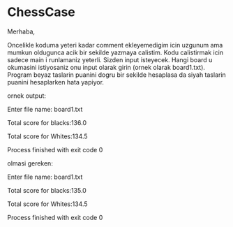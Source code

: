 # ChessCase

Merhaba,

Oncelikle koduma yeteri kadar comment ekleyemedigim icin uzgunum ama mumkun oldugunca acik bir sekilde yazmaya calistim. Kodu calistirmak icin sadece main i runlamaniz yeterli. Sizden input isteyecek. Hangi board u okumasini istiyosaniz onu input olarak girin (ornek olarak board1.txt). Program beyaz taslarin puanini dogru bir sekilde hesaplasa da siyah taslarin puanini hesaplarken hata yapiyor.

ornek output:


Enter file name:
board1.txt

Total score for blacks:136.0

Total score for Whites:134.5

Process finished with exit code 0



olmasi gereken:


Enter file name:
board1.txt

Total score for blacks:135.0

Total score for Whites:134.5

Process finished with exit code 0
